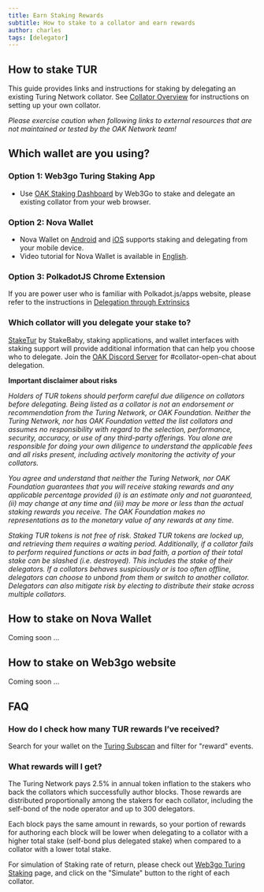 ```yaml
---
title: Earn Staking Rewards
subtitle: How to stake to a collator and earn rewards
author: charles
tags: [delegator]
---
```

## How to stake TUR
This guide provides links and instructions for staking by delegating an existing Turing Network collator. See [Collator Overview](https://docs.oak.tech/docs/collators/) for instructions on setting up your own collator.

_Please exercise caution when following links to external resources that are not maintained or tested by the OAK Network team!_

## Which wallet are you using?

### Option 1: Web3go Turing Staking App
- Use [OAK Staking Dashboard](https://web3go.xyz/#/TuringStaking) by Web3Go to stake and delegate an existing collator from your web browser. 

### Option 2: Nova Wallet
- Nova Wallet on [Android](https://play.google.com/store/apps/details?id=io.novafoundation.nova.market) and [iOS](https://apps.apple.com/us/app/nova-polkadot-kusama-wallet/id1597119355) supports staking and delegating from your mobile device.
- Video tutorial for Nova Wallet is available in [English](https://www.youtube.com/watch?v=UhmNwO4hhRQ).

### Option 3: PolkadotJS Chrome Extension
If you are power user who is familiar with Polkadot.js/apps website, please refer to the instructions in [Delegation through Extrinsics](../delegation-dev)

### Which collator will you delegate your stake to?

[StakeTur](https://staketur.com) by StakeBaby, staking applications, and wallet interfaces with staking support will provide additional information that can help you choose who to delegate. Join the [OAK Discord Server](https://discord.gg/7W9UDvsbwh) for #collator-open-chat about delegation.

**Important disclaimer about risks**

_Holders of TUR tokens should perform careful due diligence on collators before delegating. Being listed as a collator is not an endorsement or recommendation from the Turing Network, or OAK Foundation. Neither the Turing Network, nor has OAK Foundation vetted the list collators and assumes no responsibility with regard to the selection, performance, security, accuracy, or use of any third-party offerings. You alone are responsible for doing your own diligence to understand the applicable fees and all risks present, including actively monitoring the activity of your collators._

_You agree and understand that neither the Turing Network, nor OAK Foundation guarantees that you will receive staking rewards and any applicable percentage provided (i) is an estimate only and not guaranteed, (ii) may change at any time and (iii) may be more or less than the actual staking rewards you receive. The OAK Foundation makes no representations as to the monetary value of any rewards at any time._

_Staking TUR tokens is not free of risk. Staked TUR tokens are locked up, and retrieving them requires a waiting period. Additionally, if a collator fails to perform required functions or acts in bad faith, a portion of their total stake can be slashed (i.e. destroyed). This includes the stake of their delegators. If a collators behaves suspiciously or is too often offline, delegators can choose to unbond from them or switch to another collator. Delegators can also mitigate risk by electing to distribute their stake across multiple collators._

## How to stake on Nova Wallet
Coming soon ...

## How to stake on Web3go website
Coming soon ...

## FAQ

### How do I check how many TUR rewards I’ve received?

Search for your wallet on the [Turing Subscan](https://turing.subscan.io/event?address=YOUR_NOMINATOR_WALLET&module=parachainstaking&event=reward) and filter for "reward" events.

### What rewards will I get?

The Turing Network pays 2.5% in annual token inflation to the stakers who back the collators which successfully author blocks. Those rewards are distributed proportionally among the stakers for each collator, including the self-bond of the node operator and up to 300 delegators.

Each block pays the same amount in rewards, so your portion of rewards for authoring each block will be lower when delegating to a collator with a higher total stake (self-bond plus delegated stake) when compared to a collator with a lower total stake.

For simulation of Staking rate of return, please check out [Web3go Turing Staking](https://app.web3go.xyz/#/TuringStaking) page, and click on the "Simulate" button to the right of each collator.
